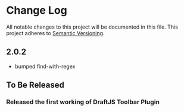 # Change Log

All notable changes to this project will be documented in this file.
This project adheres to [Semantic Versioning](http://semver.org/).

## 2.0.2
- bumped find-with-regex

## To Be Released

### Released the first working of DraftJS Toolbar Plugin
